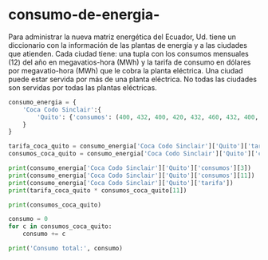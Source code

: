 # consumo-de-energia-

Para administrar la nueva matriz energética del Ecuador, Ud. tiene un diccionario con la información de las
plantas de energía y a las ciudades que atienden. Cada ciudad tiene: una tupla con los consumos mensuales
(12) del año en megavatios-hora (MWh) y la tarifa de consumo en dólares por megavatio-hora (MWh) que le
cobra la planta eléctrica. Una ciudad puede estar servida por más de una planta eléctrica. No todas las
ciudades son servidas por todas las plantas eléctricas.

```python
consumo_energia = {
    'Coca Codo Sinclair':{
        'Quito': {'consumos': (400, 432, 400, 420, 432, 460, 432, 400, 432, 300, 213, 400), 'tarifa': 65}
    }
}

tarifa_coca_quito = consumo_energia['Coca Codo Sinclair']['Quito']['tarifa']
consumos_coca_quito = consumo_energia['Coca Codo Sinclair']['Quito']['consumos']

print(consumo_energia['Coca Codo Sinclair']['Quito']['consumos'][3])
print(consumo_energia['Coca Codo Sinclair']['Quito']['consumos'][11])
print(consumo_energia['Coca Codo Sinclair']['Quito']['tarifa'])
print(tarifa_coca_quito * consumos_coca_quito[11])

print(consumos_coca_quito)

consumo = 0
for c in consumos_coca_quito:
    consumo += c

print('Consumo total:', consumo)

```

